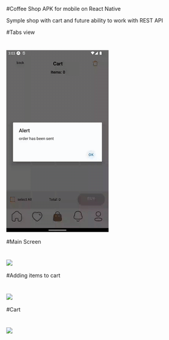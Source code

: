 #Coffee Shop APK for mobile on React Native

Symple shop with cart and future ability to work with REST API

#Tabs view
#
![](https://github.com/LaV0n/coffee_shop/blob/master/assets/gifs/review.gif)

#Main Screen
#
![](https://github.com/LaV0n/coffee_shop/blob/master/assets/gifs/mainFind.gif)

#Adding items to cart
#
![](https://github.com/LaV0n/coffee_shop/blob/master/assets/gifs/adding.gif)

#Cart
#
![](https://github.com/LaV0n/coffee_shop/blob/master/assets/gifs/cart.gif)
